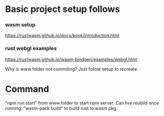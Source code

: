 # Basic project setup follows
### wasm setup
https://rustwasm.github.io/docs/book/introduction.html

### rust webgl examples
https://rustwasm.github.io/wasm-bindgen/examples/webgl.html

Why is www folder not commiting? Just follow setup to recreate

# Command
"npm run start" from www folder to start npm server. Can live reubild once running.
"wasm-pack build" to build rust to wasm pkg.
